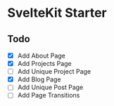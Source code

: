 # SvelteKit Starter

## Todo

- [x] Add About Page
- [x] Add Projects Page
- [ ] Add Unique Project Page
- [x] Add Blog Page
- [ ] Add Unique Post Page
- [ ] Add Page Transitions
